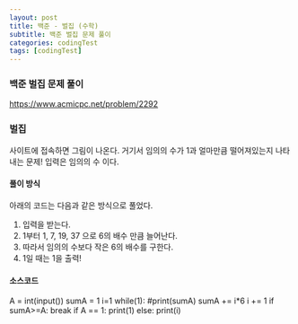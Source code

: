 ```yaml
---
layout: post
title: 백준 - 벌집 (수학)
subtitle: 백준 벌집 문제 풀이 
categories: codingTest
tags: [codingTest]
---
```


### 백준 벌집 문제 풀이

https://www.acmicpc.net/problem/2292

### 벌집

사이트에 접속하면 그림이 나온다. 거기서 임의의 수가 1과 얼마만큼 떨어져있는지 나타내는 문제! 입력은 임의의 수 이다.

#### 풀이 방식



아래의 코드는 다음과 같은 방식으로 풀었다.

1. 입력을 받는다.
2. 1부터 1, 7, 19, 37 으로 6의 배수 만큼 늘어난다.
3. 따라서 임의의 수보다 작은 6의 배수를 구한다.
4. 1일 때는 1을 출력!

#### 소스코드

A = int(input())
sumA = 1
i=1
while(1):
    #print(sumA)
    sumA += i*6
    i += 1
    if sumA>=A:
        break
if A == 1:
    print(1)
else:
    print(i)
